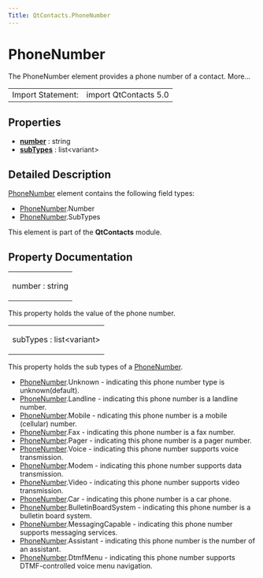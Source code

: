 ```yaml
---
Title: QtContacts.PhoneNumber
---
```

        
PhoneNumber
===========

<span class="subtitle"></span>
The PhoneNumber element provides a phone number of a contact. More...

|                   |                       |
|-------------------|-----------------------|
| Import Statement: | import QtContacts 5.0 |

<span id="properties"></span>
Properties
----------

-   ****[number](#number-prop)**** : string
-   ****[subTypes](#subTypes-prop)**** : list&lt;variant&gt;

<span id="details"></span>
Detailed Description
--------------------

[PhoneNumber](index.html) element contains the following field types:

-   [PhoneNumber](index.html).Number
-   [PhoneNumber](index.html).SubTypes

This element is part of the **QtContacts** module.

Property Documentation
----------------------

<table>
<colgroup>
<col width="100%" />
</colgroup>
<tbody>
<tr class="odd">
<td><p><span id="number-prop"></span><span class="name">number</span> : <span class="type">string</span></p></td>
</tr>
</tbody>
</table>

This property holds the value of the phone number.

<table>
<colgroup>
<col width="100%" />
</colgroup>
<tbody>
<tr class="odd">
<td><p><span id="subTypes-prop"></span><span class="name">subTypes</span> : <span class="type">list</span>&lt;<span class="type">variant</span>&gt;</p></td>
</tr>
</tbody>
</table>

This property holds the sub types of a [PhoneNumber](index.html).

-   [PhoneNumber](index.html).Unknown - indicating this phone number type is unknown(default).
-   [PhoneNumber](index.html).Landline - indicating this phone number is a landline number.
-   [PhoneNumber](index.html).Mobile - ndicating this phone number is a mobile (cellular) number.
-   [PhoneNumber](index.html).Fax - indicating this phone number is a fax number.
-   [PhoneNumber](index.html).Pager - indicating this phone number is a pager number.
-   [PhoneNumber](index.html).Voice - indicating this phone number supports voice transmission.
-   [PhoneNumber](index.html).Modem - indicating this phone number supports data transmission.
-   [PhoneNumber](index.html).Video - indicating this phone number supports video transmission.
-   [PhoneNumber](index.html).Car - indicating this phone number is a car phone.
-   [PhoneNumber](index.html).BulletinBoardSystem - indicating this phone number is a bulletin board system.
-   [PhoneNumber](index.html).MessagingCapable - indicating this phone number supports messaging services.
-   [PhoneNumber](index.html).Assistant - indicating this phone number is the number of an assistant.
-   [PhoneNumber](index.html).DtmfMenu - indicating this phone number supports DTMF-controlled voice menu navigation.

